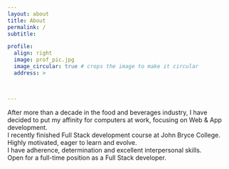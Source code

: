 ```yaml
---
layout: about
title: About
permalink: /
subtitle: 

profile:
  align: right
  image: prof_pic.jpg
  image_circular: true # crops the image to make it circular
  address: >
    


---
```


After more than a decade in the food and beverages industry, I have decided to put my affinity for computers at work, focusing on Web & App development.
<br>
I recently finished Full Stack development course at John Bryce College.
Highly motivated, eager to learn and evolve.
<br>
I have adherence, determination and excellent interpersonal skills.
<br>
Open for a full-time position as a Full Stack developer.

<!-- Put your address / P.O. box / other info right below your picture. You can also disable any these elements by editing `profile` property of the YAML header of your `_pages/about.md`. Edit `_bibliography/papers.bib` and Jekyll will render your [publications page](/al-folio/publications/) automatically. -->

<!-- Link to your social media connections, too. This theme is set up to use [Font Awesome icons](http://fortawesome.github.io/Font-Awesome/) and [Academicons](https://jpswalsh.github.io/academicons/), like the ones below. Add your Facebook, Twitter, LinkedIn, Google Scholar, or just disable all of them. -->
